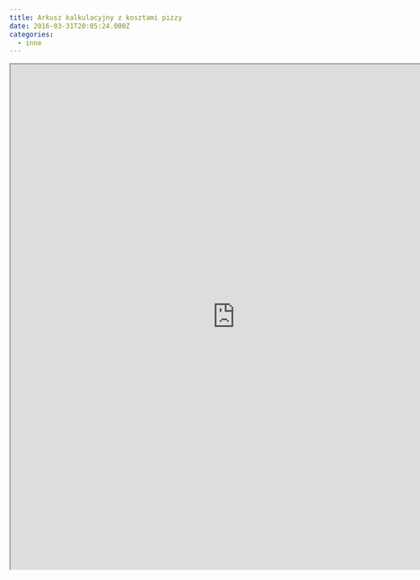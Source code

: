 ```yaml
---
title: Arkusz kalkulacyjny z kosztami pizzy
date: 2016-03-31T20:05:24.000Z
categories: 
  - inne
---
```


<iframe width="800" height="900" src="https://docs.google.com/spreadsheets/d/1ps6254A5EXxp1tfWJVwCRsBf7RMCDROyQJoNhSbSiqM/pubhtml?gid=1270894986&amp;single=true&amp;widget=true&amp;headers=false"></iframe>
